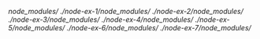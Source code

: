 *node_modules/*
*./node-ex-1/node_modules/*
*./node-ex-2/node_modules/*
*./node-ex-3/node_modules/*
*./node-ex-4/node_modules/*
*./node-ex-5/node_modules/*
*./node-ex-6/node_modules/*
*./node-ex-7/node_modules/*